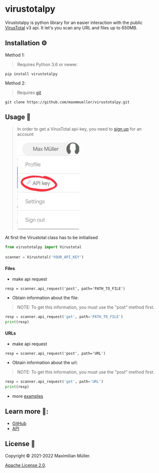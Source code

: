 # virustotalpy
Virustotalpy is python library for an easier interaction with the public [VirusTotal](https://www.virustotal.com/) v3 api. 
It let's you scan any URL and files up to 650MB.

## Installation ⚙️
Method 1:
> Requires Python 3.6 or newer.
```
pip install virustotalpy
```

Method 2:
> Requires [git](https://git-scm.com/downloads) 
```
git clone https://github.com/maxmmueller/virustotalpy.git
```

## Usage 🚀
>In order to get a VirusTotal api-key, you need to [sign up](https://www.virustotal.com/gui/join-us) for an account
>
> ![VirusTotal view API key](imgs/APIKey.jpeg)


At first the Virustotal class has to be initialised
```python
from virustotalpy import Virustotal

scanner = Virustotal('YOUR_API_KEY')
```
#### Files
- make api request
```
resp = scanner.api_request('post', path='PATH_TO_FILE')
```
- Obtain information about the file:
> NOTE: To get this information, you must use the "post" method first.

```python
resp = scanner.api_request('get', path='PATH_TO_FILE')
print(resp)
```

#### URLs

- make api request
```
resp = scanner.api_request('post', path='URL')
```
- Obtain information about the url:
> NOTE: To get this information, you must use the "post" method first.

```python
resp = scanner.api_request('get', path='URL')
print(resp)
```

- more [examples](examples)

## Learn more 🔗:

- [GitHub](https://github.com/maxmmueller/virustotalpy)
- [API](https://developers.virustotal.com/reference/overview)


## License 📃

Copyright © 2021-2022 Maximilian Müller.

[Apache License 2.0](LICENSE).
